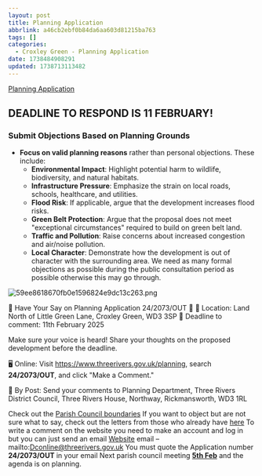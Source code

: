 ```yaml
---
layout: post
title: Planning Application
abbrlink: a46cb2ebf0b84da6aa603d81215ba763
tags: []
categories:
  - Croxley Green - Planning Application
date: 1738484908291
updated: 1738713113482
---
```


[Planning Application](https://www3.threerivers.gov.uk/online-applications/applicationDetails.do?activeTab=documents\&keyVal=SOZJG0QFMG000)

## DEADLINE TO RESPOND IS 11 FEBRUARY!

### **Submit Objections Based on Planning Grounds**

- **Focus on valid planning reasons** rather than personal objections. These include:
  - **Environmental Impact**: Highlight potential harm to wildlife, biodiversity, and natural habitats.
  - **Infrastructure Pressure**: Emphasize the strain on local roads, schools, healthcare, and utilities.
  - **Flood Risk**: If applicable, argue that the development increases flood risks.
  - **Green Belt Protection**: Argue that the proposal does not meet "exceptional circumstances" required to build on green belt land.
  - **Traffic and Pollution**: Raise concerns about increased congestion and air/noise pollution.
  - **Local Character**: Demonstrate how the development is out of character with the surrounding area.
    We need as many formal objections as possible during the public consultation period as possible otherwise this may go through.

![59ee8618670fb0e1596824e9dc13c263.png](/resources/0bebc1e9648b4003ae3a3fb182776ea3.png)

📢 Have Your Say on Planning Application 24/2073/OUT 📢
📍 Location: Land North of Little Green Lane, Croxley Green, WD3 3SP
📅 Deadline to comment: 11th February 2025

Make sure your voice is heard! Share your thoughts on the proposed development before the deadline.

🖥 Online: Visit <https://www.threerivers.gov.uk/planning>, search **24/2073/OUT**, and click "Make a Comment."

📮 By Post: Send your comments to Planning Department, Three Rivers District Council, Three Rivers House, Northway, Rickmansworth, WD3 1RL

Check out the [Parish Council boundaries](https://experience.arcgis.com/experience/8debd2d3fa9944dc8c1577ad3d24ab22/page/Page/?fbclid=IwY2xjawIPhnZleHRuA2FlbQIxMAABHYpfxSUPga-6aKCwbzdI68kTEBf6QzQpcVGso1Ni-aFLcEo69_3iTPtxbg_aem_u3P_1UTAx008vwPPNm6bkg\&views=Parish-Councils)
If you want to object but are not sure what to say, check out the letters from those who already have [here](https://www3.threerivers.gov.uk/online-applications/applicationDetails.do?activeTab=documents\&keyVal=SOZJG0QFMG000\&fbclid=IwY2xjawIPhsJleHRuA2FlbQIxMAABHQg01JPpxVRdQCIpq7ih62qReoRwQFxhrgq-XTRmUbQRBHVfQ9bELsO4OQ_aem_C-QgVS9cG0MAyn5sOliKlw)
To write a comment on the website you need to make an account and log in but you can just send an email
[Website](https://www3.threerivers.gov.uk/online-applications/applicationDetails.do?activeTab=makeComment\&keyVal=SOZJG0QFMG000\&fbclid=IwY2xjawIPhvpleHRuA2FlbQIxMAABHQg01JPpxVRdQCIpq7ih62qReoRwQFxhrgq-XTRmUbQRBHVfQ9bELsO4OQ_aem_C-QgVS9cG0MAyn5sOliKlw)
email – mailto:<Dconline@threerivers.gov.uk>
You must quote the Application number **24/2073/OUT** in your email
Next parish council meeting [**5th Feb**](https://croxleygreen-pc.gov.uk/) and the agenda is on planning.

